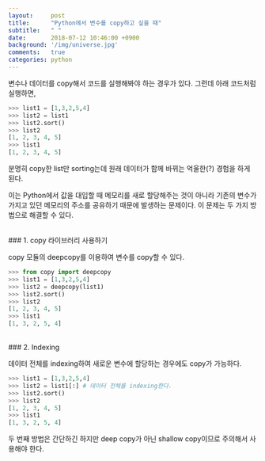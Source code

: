 ```yaml
---
layout:     post
title:      "Python에서 변수를 copy하고 싶을 때"
subtitle:   " "
date:       2018-07-12 10:46:00 +0900
background: '/img/universe.jpg'
comments:   true
categories: python
---
```



변수나 데이터를 copy해서 코드를 실행해봐야 하는 경우가 있다. 그런데 아래 코드처럼 실행하면,

```python
>>> list1 = [1,3,2,5,4]
>>> list2 = list1
>>> list2.sort()
>>> list2
[1, 2, 3, 4, 5]
>>> list1
[1, 2, 3, 4, 5]
```

분명히 copy한 list만 sorting는데 원래 데이터가 함께 바뀌는 억울한(?) 경험을 하게 된다.

이는 Python에서 값을 대입할 때 메모리를 새로 할당해주는 것이 아니라 기존의 변수가 가지고 있던 메모리의 주소를 공유하기 때문에 발생하는 문제이다. 이 문제는 두 가지 방법으로 해결할 수 있다.

<br>
### 1. copy 라이브러리 사용하기

copy 모듈의 deepcopy를 이용하여 변수를 copy할 수 있다.
```python
>>> from copy import deepcopy
>>> list1 = [1,3,2,5,4]
>>> list2 = deepcopy(list1)
>>> list2.sort()
>>> list2
[1, 2, 3, 4, 5]
>>> list1
[1, 3, 2, 5, 4]
```
<br>
### 2. Indexing

데이터 전체를 indexing하여 새로운 변수에 할당하는 경우에도 copy가 가능하다.

```python
>>> list1 = [1,3,2,5,4]
>>> list2 = list1[:] # 데이터 전체를 indexing한다.
>>> list2.sort()
>>> list2
[1, 2, 3, 4, 5]
>>> list1
[1, 3, 2, 5, 4]
```

두 번째 방법은 간단하긴 하지만 deep copy가 아닌 shallow copy이므로 주의해서 사용해야 한다.
